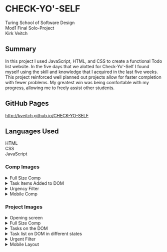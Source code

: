 # CHECK-YO'-SELF #

Turing School of Software Design  
Mod1 Final Solo-Project  
Kirk Veitch

## Summary ##

  In this project I used JavaScript, HTML, and CSS to create a functional Todo list website.  In the five days that we alotted for Check-Yo'-Self I found myself using the skill and knowledge that I acquired in the last five weeks. This project reinforced well planned out projects allow for faster completion with fewer problems.  My greatest win was being comfortable with my progress, allowing me to freely assist other students.
  
  
## GitHub Pages ##  
http://kveitch.github.io/CHECK-YO-SELF

## Languages Used ##  
HTML  
CSS  
JavaScript  





### Comp Images ###

<details><summary>Full Size Comp</summary>

![](https://frontend.turing.io/assets/images/projects/check-yo-self/check-yo-self-01.jpg)

</details>

<details><summary>Task Items Added to DOM</summary>

![](https://frontend.turing.io/assets/images/projects/check-yo-self/check-yo-self-02.jpg)

</details>

<details><summary>Urgency Filter</summary>

![](https://frontend.turing.io/assets/images/projects/check-yo-self/check-yo-self-03.jpg)

</details>

<details><summary>Mobile Comp</summary>

![](https://frontend.turing.io/assets/images/projects/check-yo-self/check-yo-self-04.jpg)

</details>



### Project Images ###

<details><summary>Opening screen</summary>

![](https://i.imgur.com/aSbFrxx.png)  

</details>

<details><summary>Full Size Comp</summary>

![](https://frontend.turing.io/assets/images/projects/check-yo-self/check-yo-self-03.jpg)

</details>

<details><summary>Tasks on the DOM</summary>

![](https://i.imgur.com/aXvONHO.png)

</details>


<details><summary>Task list on DOM in different states</summary>

![](https://i.imgur.com/pqOBN7k.png)

</details>

<details><summary>Urgent Filter</summary>

![](https://i.imgur.com/n7XITUq.png)

</details>

<details><summary>Mobile Layout</summary>

![](https://i.imgur.com/nTWzkPN.png)

</details>
